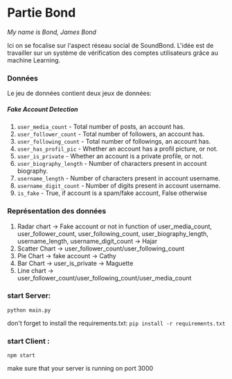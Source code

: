 # Partie Bond
*My name is Bond, James Bond*

Ici on se focalise sur l'aspect réseau social de SoundBond. L'idée est de travailler sur un système de vérification des comptes utilisateurs grâce au machine Learning.

### Données

Le jeu de données contient deux jeux de données:

##### Fake Account Detection
1. `user_media_count` - Total number of posts, an account has.
2. `user_follower_count` - Total number of followers, an account has.
3. `user_following_count` - Total number of followings, an account has.
4. `user_has_profil_pic` - Whether an account has a profil picture, or not.
5. `user_is_private` - Whether an account is a private profile, or not.
6. `user_biography_length` - Number of characters present in account biography.
7. `username_length` - Number of characters present in account username.
8. `username_digit_count` - Number of digits present in account username.
9. `is_fake` - True, if account is a spam/fake account, False otherwise

### Représentation des données
1. Radar chart -> Fake account or not in function of user_media_count, user_follower_count, user_following_count, user_biography_length, username_length, username_digit_count -> Hajar
2. Scatter Chart -> user_follower_count/user_following_count
3. Pie Chart -> fake account -> Cathy
4. Bar Chart -> user_is_private -> Maguette
5. Line chart -> user_follower_count/user_following_count/user_media_count

### start Server: 
```python main.py```

don't forget to install the requirements.txt: ```pip install -r requirements.txt```

### start Client  :
```npm start```

make sure that your server is running on port 3000
